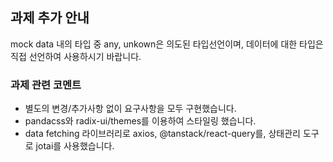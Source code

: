 ## 과제 추가 안내

mock data 내의 타입 중 any, unkown은 의도된 타입선언이며, 데이터에 대한 타입은 직접 선언하여 사용하시기 바랍니다.

### 과제 관련 코멘트

- 별도의 변경/추가사항 없이 요구사항을 모두 구현했습니다.
- pandacss와 radix-ui/themes를 이용하여 스타일링 했습니다.
- data fetching 라이브러리로 axios, @tanstack/react-query를, 상태관리 도구로 jotai를 사용했습니다.
